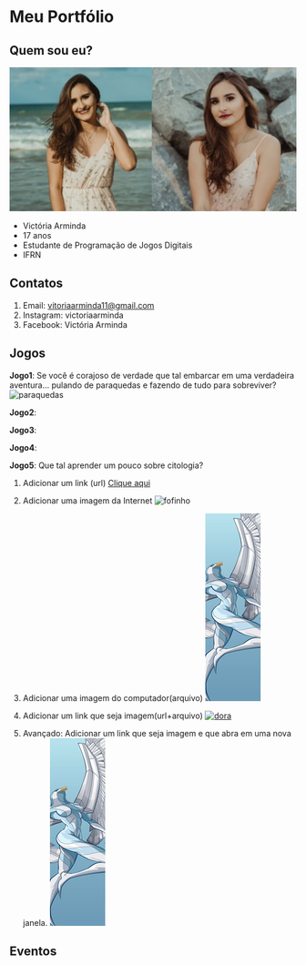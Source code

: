 # Meu Portfólio

## Quem sou eu?
![imagem1](lala.png)


- Victória Arminda
- 17 anos
- Estudante de Programação de Jogos Digitais
- IFRN

## Contatos
1. Email: vitoriaarminda11@gmail.com  
2. Instagram: victoriaarminda  
3. Facebook: Victória Arminda

## Jogos
**Jogo1**: Se você é corajoso de verdade que tal embarcar em uma verdadeira aventura... pulando de paraquedas e fazendo de tudo para sobreviver?
![paraquedas](https://www.aprenderexcel.com.br//imagens/post/385/2901-1.jpg)


**Jogo2**:

**Jogo3**:

**Jogo4**:

**Jogo5**: Que tal aprender um pouco sobre citologia?


1. Adicionar um link (url)
[Clique aqui](https://www.google.com/url?sa=i&source=images&cd=&ved=2ahUKEwjxp-Wo6a7fAhXJg5AKHT29DUkQjRx6BAgBEAU&url=https%3A%2F%2Fcomicbook.com%2F2018%2F06%2F17%2Fstar-wars-nine-movies-in-development-more-stand-alones%2F&psig=AOvVaw0nROOw65krTSM9SXA0C3F-&ust=1545409541189967)

2. Adicionar uma imagem da Internet
![fofinho](https://encrypted-tbn0.gstatic.com/images?q=tbn:ANd9GcRQqHK3WncHmmYRMTLoD5tGKNLYq7y7qLxaMPunztmKm3Pkx86Efw)


3. Adicionar uma imagem do computador(arquivo)
![imagem1](guardião%201.png)

4. Adicionar um link que seja imagem(url+arquivo)
[![dora](https://www.aprenderexcel.com.br//imagens/post/385/2901-1.jpg)](http://Twitter.com)

5. Avançado: Adicionar um link que seja imagem e que abra em uma nova janela.
 <a href="http://google.com" target="_blank">![imagem1](guardião%201.png)</a>






## Eventos 
